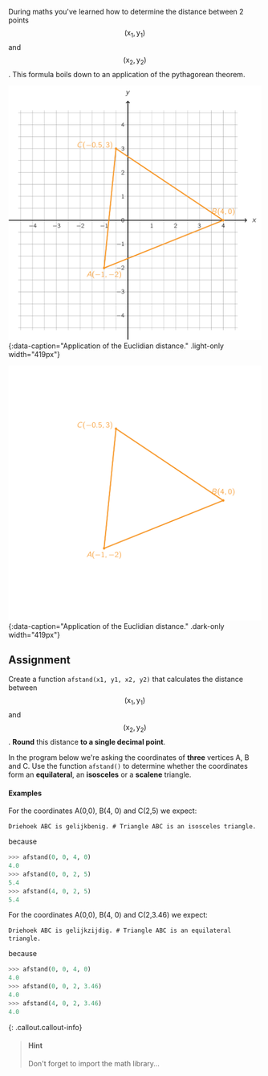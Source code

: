 During maths you've learned how to determine the distance between 2 points $$\mathsf{(x_1, y_1)}$$ and $$\mathsf{(x_2,y_2)}$$. This formula boils down to an application of the pythagorean theorem.

![Application of the Euclidian distance.](media/image.png "Application of the Euclidian distance."){:data-caption="Application of the Euclidian distance." .light-only width="419px"}

![Application of the Euclidian distance.](media/image_dark.png "Application of the Euclidian distance."){:data-caption="Application of the Euclidian distance." .dark-only width="419px"}

## Assignment

Create a function `afstand(x1, y1, x2, y2)` that calculates the distance between $$\mathsf{(x_1, y_1)}$$ and $$\mathsf{(x_2,y_2)}$$. **Round** this distance **to a single decimal point**.

In the program below we're asking the coordinates of **three** vertices A, B and C. Use the function `afstand()` to determine whether the coordinates form an **equilateral**, an **isosceles** or a **scalene** triangle.

#### Examples

For the coordinates A(0,0), B(4, 0) and C(2,5) we expect:
```
Driehoek ABC is gelijkbenig. # Triangle ABC is an isosceles triangle.
```
because
```python
>>> afstand(0, 0, 4, 0)
4.0
>>> afstand(0, 0, 2, 5)
5.4
>>> afstand(4, 0, 2, 5)
5.4
```

For the coordinates A(0,0), B(4, 0) and C(2,3.46) we expect:
```
Driehoek ABC is gelijkzijdig. # Triangle ABC is an equilateral triangle.
```
because
```python
>>> afstand(0, 0, 4, 0)
4.0
>>> afstand(0, 0, 2, 3.46)
4.0
>>> afstand(4, 0, 2, 3.46)
4.0
```

{: .callout.callout-info}
> #### Hint
> Don't forget to import the math library...
